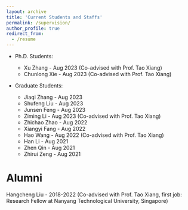 ```yaml
---
layout: archive
title: 'Current Students and Staffs'
permalink: /supervision/
author_profile: true
redirect_from:
  - /resume
---
```

* Ph.D. Students:
  * Xu Zhang - Aug 2023  (Co-advised with Prof. Tao Xiang)
  * Chunlong Xie - Aug 2023  (Co-advised with Prof. Tao Xiang)

* Graduate Students:
  * Jiaqi Zhang - Aug 2023
  * Shufeng Liu - Aug 2023
  * Junsen Feng - Aug 2023
  * Ziming Li - Aug 2023  (Co-advised with Prof. Tao Xiang)
  * Zhichao Zhao - Aug 2022
  * Xiangyi Fang - Aug 2022
  * Hao Wang - Aug 2022  (Co-advised with Prof. Tao Xiang)
  * Han Li - Aug 2021
  * Zhen Qin - Aug 2021
  * Zhirui Zeng - Aug 2021

# Alumni

Hangcheng Liu - 2018-2022 (Co-advised with Prof. Tao Xiang, first job: Research Fellow at Nanyang Technological University, Singapore)
<!-- * xxx(Research Fellow, 2018-2020, first job: faculty at Chongqing University) -->

<!-- # Teaching -->

<!-- * Chongqing University:
  - CZ3007: Compiler Techniques, Lecturer/Tutorial, 2019S1, 2019S2, 2020S1, 2020S2, 2021S1 -->
